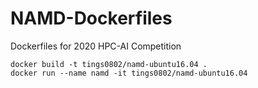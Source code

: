 # NAMD-Dockerfiles
Dockerfiles for 2020 HPC-AI Competition

```shell
docker build -t tings0802/namd-ubuntu16.04 .
docker run --name namd -it tings0802/namd-ubuntu16.04
```